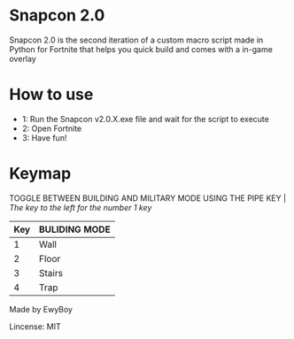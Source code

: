 # Snapcon 2.0 #

Snapcon 2.0 is the second iteration of a custom macro script made in Python for Fortnite that helps you quick build and comes with a in-game overlay

# How to use #

*  1: Run the Snapcon v2.0.X.exe file and wait for the script to execute
*  2: Open Fortnite
*  3: Have fun!

# Keymap #

TOGGLE BETWEEN BUILDING AND MILITARY MODE USING THE PIPE KEY |
*The key to the left for the number 1 key*

| Key     | BULIDING MODE |
| --------|---------------|
| 1  	  | Wall  		  |
| 2  	  | Floor  		  |
| 3  	  | Stairs  	  |
| 4  	  | Trap   		  |



Made by EwyBoy

Lincense: MIT
